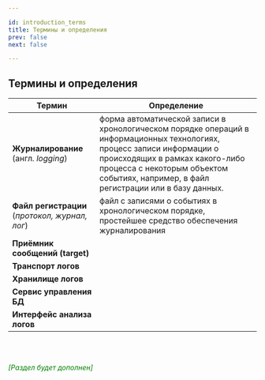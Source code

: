 ```yaml
---

id: introduction_terms
title: Термины и определения
prev: false
next: false

---
```


<h2> Термины и определения </h2> 

| Термин | Определение |
|--|--|
|**Журналирование** (англ. *logging*)|форма автоматической записи в хронологическом порядке операций в информационных технологиях, процесс записи информации о происходящих в рамках какого-либо процесса с некоторым объектом событиях, например, в файл регистрации или в базу данных.|
|**Файл регистрации** (*протокол, журнал, лог*)  |файл с записями о событиях в хронологическом порядке, простейшее средство обеспечения журналирования|
|**Приёмник сообщений (target)** | |
|**Транспорт логов** ||
|**Хранилище логов** ||
|**Сервис управления БД** ||
|**Интерфейс анализа логов** ||


</br>
</br>

<font color="green">*\[Раздел будет дополнен\]*</font>